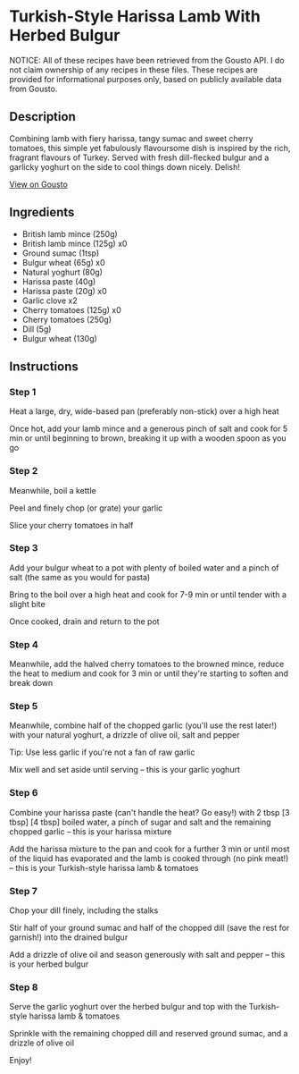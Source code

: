 # Turkish-Style Harissa Lamb With Herbed Bulgur 

NOTICE: All of these recipes have been retrieved from the Gousto API. I do not claim ownership of any recipes in these files. These recipes are provided for informational purposes only, based on publicly available data from Gousto.

## Description

Combining lamb with fiery harissa, tangy sumac and sweet cherry tomatoes, this simple yet fabulously flavoursome dish is inspired by the rich, fragrant flavours of Turkey. Served with fresh dill-flecked bulgur and a garlicky yoghurt on the side to cool things down nicely. Delish!

[View on Gousto](https://www.gousto.co.uk/recipes/cookbook/turkish-lamb-dill-infused-bulgur)

## Ingredients

- British lamb mince (250g)
- British lamb mince (125g) x0
- Ground sumac (1tsp)
- Bulgur wheat (65g) x0
- Natural yoghurt (80g)
- Harissa paste (40g)
- Harissa paste (20g) x0
- Garlic clove x2
- Cherry tomatoes (125g) x0
- Cherry tomatoes (250g)
- Dill (5g)
- Bulgur wheat (130g)

## Instructions


### Step 1

Heat a large, dry, wide-based pan (preferably non-stick) over a high heat

Once hot, add your lamb mince and a generous pinch of salt and cook for 5 min or until beginning to brown, breaking it up with a wooden spoon as you go


### Step 2

Meanwhile, boil a kettle

Peel and finely chop (or grate) your garlic

Slice your cherry tomatoes in half


### Step 3

Add your bulgur wheat to a pot with plenty of boiled water and a pinch of salt (the same as you would for pasta)

Bring to the boil over a high heat and cook for 7-9 min or until tender with a slight bite

Once cooked, drain and return to the pot


### Step 4

Meanwhile, add the halved cherry tomatoes to the browned mince, reduce the heat to medium and cook for 3 min or until they're starting to soften and break down


### Step 5

Meanwhile, combine half of the chopped garlic (you'll use the rest later!) with your natural yoghurt, a drizzle of olive oil, salt and pepper

Tip: Use less garlic if you're not a fan of raw garlic

Mix well and set aside until serving – this is your garlic yoghurt


### Step 6

Combine your harissa paste (can't handle the heat? Go easy!) with 2 tbsp <span class="text-purple">[3 tbsp] </span><span class="text-danger">[4 tbsp]</span> boiled water, a pinch of sugar and salt and the remaining chopped garlic – this is your harissa mixture

Add the harissa mixture to the pan and cook for a further 3 min or until most of the liquid has evaporated and the lamb is cooked through (no pink meat!) – this is your Turkish-style harissa lamb & tomatoes


### Step 7

Chop your dill finely, including the stalks

Stir half of your ground sumac and half of the chopped dill (save the rest for garnish!) into the drained bulgur

Add a drizzle of olive oil and season generously with salt and pepper – this is your herbed bulgur

### Step 8

Serve the garlic yoghurt over the herbed bulgur and top with the Turkish-style harissa lamb & tomatoes

Sprinkle with the remaining chopped dill and reserved ground sumac, and a drizzle of olive oil

Enjoy!

